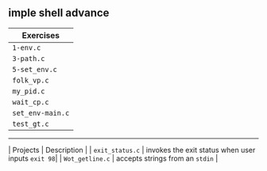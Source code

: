imple shell advance
------------------------
| Exercises |
| ------- |
| `1-env.c` |
| `3-path.c` |
| `5-set_env.c`|
| `folk_vp.c` |
| `my_pid.c` |
| `wait_cp.c` |
| `set_env-main.c`|
| `test_gt.c` |

-------------------------
| Projects | Description |
| `exit_status.c` | invokes the exit status when user inputs `exit 98`|
| `Wot_getline.c` | accepts strings from an `stdin` |

